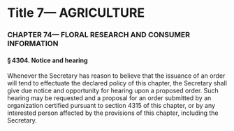 
# Title 7— AGRICULTURE
### CHAPTER 74— FLORAL RESEARCH AND CONSUMER INFORMATION
#### § 4304. Notice and hearing

Whenever the Secretary has reason to believe that the issuance of an order will tend to effectuate the declared policy of this chapter, the Secretary shall give due notice and opportunity for hearing upon a proposed order. Such hearing may be requested and a proposal for an order submitted by an organization certified pursuant to section 4315 of this chapter, or by any interested person affected by the provisions of this chapter, including the Secretary.
